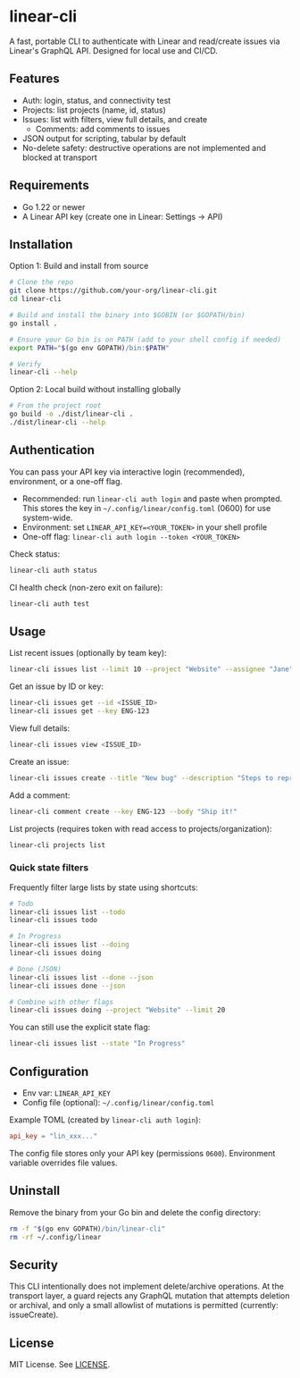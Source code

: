 # linear-cli

A fast, portable CLI to authenticate with Linear and read/create issues via Linear's GraphQL API. Designed for local use and CI/CD.

## Features

- Auth: login, status, and connectivity test
- Projects: list projects (name, id, status)
- Issues: list with filters, view full details, and create
  - Comments: add comments to issues
- JSON output for scripting, tabular by default
- No-delete safety: destructive operations are not implemented and blocked at transport

## Requirements

- Go 1.22 or newer
- A Linear API key (create one in Linear: Settings → API)

## Installation

Option 1: Build and install from source

```bash
# Clone the repo
git clone https://github.com/your-org/linear-cli.git
cd linear-cli

# Build and install the binary into $GOBIN (or $GOPATH/bin)
go install .

# Ensure your Go bin is on PATH (add to your shell config if needed)
export PATH="$(go env GOPATH)/bin:$PATH"

# Verify
linear-cli --help
```

Option 2: Local build without installing globally

```bash
# From the project root
go build -o ./dist/linear-cli .
./dist/linear-cli --help
```

## Authentication

You can pass your API key via interactive login (recommended), environment, or a one-off flag.

- Recommended: run `linear-cli auth login` and paste when prompted. This stores the key in `~/.config/linear/config.toml` (0600) for use system-wide.
- Environment: set `LINEAR_API_KEY=<YOUR_TOKEN>` in your shell profile
- One-off flag: `linear-cli auth login --token <YOUR_TOKEN>`

Check status:

```bash
linear-cli auth status
```

CI health check (non-zero exit on failure):

```bash
linear-cli auth test
```

## Usage

List recent issues (optionally by team key):

```bash
linear-cli issues list --limit 10 --project "Website" --assignee "Jane" --state "In Progress"
```

Get an issue by ID or key:

```bash
linear-cli issues get --id <ISSUE_ID>
linear-cli issues get --key ENG-123
```

View full details:

```bash
linear-cli issues view <ISSUE_ID>
```

Create an issue:

```bash
linear-cli issues create --title "New bug" --description "Steps to reproduce..." --project "Website" --assignee "Jane" --label "bug" --priority 2
```

Add a comment:

```bash
linear-cli comment create --key ENG-123 --body "Ship it!"
```

List projects (requires token with read access to projects/organization):

```bash
linear-cli projects list
```

### Quick state filters

Frequently filter large lists by state using shortcuts:

```bash
# Todo
linear-cli issues list --todo
linear-cli issues todo

# In Progress
linear-cli issues list --doing
linear-cli issues doing

# Done (JSON)
linear-cli issues list --done --json
linear-cli issues done --json

# Combine with other flags
linear-cli issues doing --project "Website" --limit 20
```

You can still use the explicit state flag:

```bash
linear-cli issues list --state "In Progress"
```

## Configuration

- Env var: `LINEAR_API_KEY`
- Config file (optional): `~/.config/linear/config.toml`

Example TOML (created by `linear-cli auth login`):

```toml
api_key = "lin_xxx..."
```

The config file stores only your API key (permissions `0600`). Environment variable overrides file values.

## Uninstall

Remove the binary from your Go bin and delete the config directory:

```bash
rm -f "$(go env GOPATH)/bin/linear-cli"
rm -rf ~/.config/linear
```

## Security

This CLI intentionally does not implement delete/archive operations. At the transport layer, a guard rejects any GraphQL mutation that attempts deletion or archival, and only a small allowlist of mutations is permitted (currently: issueCreate).

## License

MIT License. See [LICENSE](./LICENSE).
